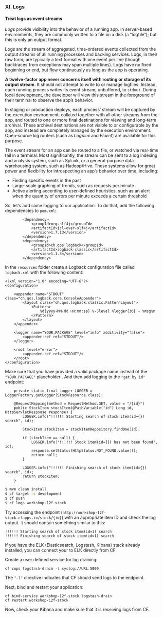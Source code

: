 ### XI. Logs
#### Treat logs as event streams

_Logs_ provide visibility into the behavior of a running app. In server-based environments, they are commonly written to a file on a disk (a “logfile”); but this is only an output format.

Logs are the stream of aggregated, time-ordered events collected from the output streams of all running processes and backing services. Logs, in their raw form, are typically a text format with one event per line (though backtraces from exceptions may span multiple lines). Logs have no fixed beginning or end, but flow continuously as long as the app is operating.

**A twelve-factor app never concerns itself with routing or storage of its output stream.** It should not attempt to write to or manage logfiles. Instead, each running process writes its event stream, unbuffered, to ```stdout```. During local development, the developer will view this stream in the foreground of their terminal to observe the app’s behavior.

In staging or production deploys, each process’ stream will be captured by the execution environment, collated together with all other streams from the app, and routed to one or more final destinations for viewing and long-term archival. These archival destinations are not visible to or configurable by the app, and instead are completely managed by the execution environment. Open-source log routers (such as _Logplex_ and _Fluent_) are available for this purpose.

The event stream for an app can be routed to a file, or watched via real-time tail in a terminal. Most significantly, the stream can be sent to a log indexing and analysis system, such as Splunk, or a general-purpose data warehousing system, such as Hadoop/Hive. These systems allow for great power and flexibility for introspecting an app’s behavior over time, including:

* Finding specific events in the past
* Large-scale graphing of trends, such as requests per minute
* Active alerting according to user-defined heuristics, such as an alert when the quantity of errors per minute exceeds a certain threshold

So, let's add some logging to our application. To do that, add the following dependencies to `pom.xml`:
```
        <dependency>
            <groupId>org.slf4j</groupId>
            <artifactId>jcl-over-slf4j</artifactId>
            <version>1.7.13</version>
        </dependency>
        <dependency>
            <groupId>ch.qos.logback</groupId>
            <artifactId>logback-classic</artifactId>
            <version>1.1.3</version>
        </dependency>
```
In the `resources` folder create a Logback configuration file called `logback.xml` with the following content:
```
<?xml version="1.0" encoding="UTF-8"?>
<configuration>

    <appender name="STDOUT" class="ch.qos.logback.core.ConsoleAppender">
        <layout class="ch.qos.logback.classic.PatternLayout">
            <Pattern>
                %d{yyyy-MM-dd HH:mm:ss} %-5level %logger{36} - %msg%n
            </Pattern>
        </layout>
    </appender>

    <logger name="YOUR.PACKAGE" level="info" additivity="false">
        <appender-ref ref="STDOUT"/>
    </logger>

    <root level="error">
        <appender-ref ref="STDOUT"/>
    </root>
</configuration>
```
Make sure that you have provided a valid package name instead of the `"YOUR.PACKAGE"` placeholder **<logger name="YOUR.PACKAGE" level="info" additivity="false">**.
And then add logging to the `"get by id"` endpoint:
```
    private static final Logger LOGGER = LoggerFactory.getLogger(StockResource.class);

    @RequestMapping(method = RequestMethod.GET, value = "/{id}")
    public StockItem stockItem(@PathVariable("id") Long id, HttpServletResponse response) {
        LOGGER.info("!!!!!! Starting search of stock item(id={}) search", id);

        StockItem stockItem = stockItemRepository.findOne(id);

        if (stockItem == null) {
            LOGGER.info("!!!!!! Stock item(id={}) has not been found", id);
            response.setStatus(HttpStatus.NOT_FOUND.value());
            return null;
        }

        LOGGER.info("!!!!!! Finishing search of stock item(id={}) search", id);
        return stockItem;
    }
```

```sh
$ mvn clean install
$ cf target -s development
$ cf push
$ cf logs workshop-12f-stock
```

Try accessing the endpoint (`http://workshop-12f-stock.cfapps.io/stock/{id}`) with an appropriate item ID and check the log output. It should contain something similar to this:
```
!!!!!! Starting search of stock item(id=1) search
!!!!!! Finishing search of stock item(id=1) search
```

If you have the ELK (Elasticsearch, Logstash, Kibana) stack already installed, you can connect your to ELK directly from CF.

Create a user defined service for log draining:
```
cf cups logstash-drain -l syslog://URL:5000
```
The `"-l"` directive indicates that CF should send logs to the endpoint.

Next, bind and restart your application:
```
cf bind-service workshop-12f-stock logstash-drain
cf restart workshop-12f-stock
```
Now, check your Kibana and make sure that it is receiving logs from CF.
